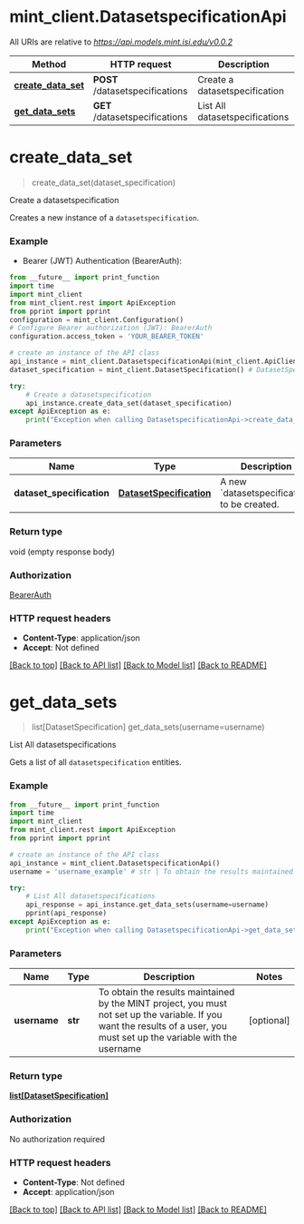 # mint_client.DatasetspecificationApi

All URIs are relative to *https://api.models.mint.isi.edu/v0.0.2*

Method | HTTP request | Description
------------- | ------------- | -------------
[**create_data_set**](DatasetspecificationApi.md#create_data_set) | **POST** /datasetspecifications | Create a datasetspecification
[**get_data_sets**](DatasetspecificationApi.md#get_data_sets) | **GET** /datasetspecifications | List All datasetspecifications


# **create_data_set**
> create_data_set(dataset_specification)

Create a datasetspecification

Creates a new instance of a `datasetspecification`.

### Example

* Bearer (JWT) Authentication (BearerAuth):
```python
from __future__ import print_function
import time
import mint_client
from mint_client.rest import ApiException
from pprint import pprint
configuration = mint_client.Configuration()
# Configure Bearer authorization (JWT): BearerAuth
configuration.access_token = 'YOUR_BEARER_TOKEN'

# create an instance of the API class
api_instance = mint_client.DatasetspecificationApi(mint_client.ApiClient(configuration))
dataset_specification = mint_client.DatasetSpecification() # DatasetSpecification | A new `datasetspecification` to be created.

try:
    # Create a datasetspecification
    api_instance.create_data_set(dataset_specification)
except ApiException as e:
    print("Exception when calling DatasetspecificationApi->create_data_set: %s\n" % e)
```

### Parameters

Name | Type | Description  | Notes
------------- | ------------- | ------------- | -------------
 **dataset_specification** | [**DatasetSpecification**](DatasetSpecification.md)| A new &#x60;datasetspecification&#x60; to be created. | 

### Return type

void (empty response body)

### Authorization

[BearerAuth](../README.md#BearerAuth)

### HTTP request headers

 - **Content-Type**: application/json
 - **Accept**: Not defined

[[Back to top]](#) [[Back to API list]](../README.md#documentation-for-api-endpoints) [[Back to Model list]](../README.md#documentation-for-models) [[Back to README]](../README.md)

# **get_data_sets**
> list[DatasetSpecification] get_data_sets(username=username)

List All datasetspecifications

Gets a list of all `datasetspecification` entities.

### Example

```python
from __future__ import print_function
import time
import mint_client
from mint_client.rest import ApiException
from pprint import pprint

# create an instance of the API class
api_instance = mint_client.DatasetspecificationApi()
username = 'username_example' # str | To obtain the results maintained by the MINT project, you must not set up the variable. If you want the results of a user, you must set up the variable with the username (optional)

try:
    # List All datasetspecifications
    api_response = api_instance.get_data_sets(username=username)
    pprint(api_response)
except ApiException as e:
    print("Exception when calling DatasetspecificationApi->get_data_sets: %s\n" % e)
```

### Parameters

Name | Type | Description  | Notes
------------- | ------------- | ------------- | -------------
 **username** | **str**| To obtain the results maintained by the MINT project, you must not set up the variable. If you want the results of a user, you must set up the variable with the username | [optional] 

### Return type

[**list[DatasetSpecification]**](DatasetSpecification.md)

### Authorization

No authorization required

### HTTP request headers

 - **Content-Type**: Not defined
 - **Accept**: application/json

[[Back to top]](#) [[Back to API list]](../README.md#documentation-for-api-endpoints) [[Back to Model list]](../README.md#documentation-for-models) [[Back to README]](../README.md)


